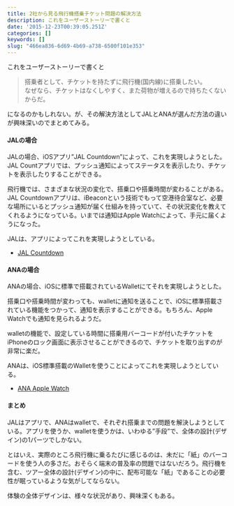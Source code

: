 ```yaml
---
title: 2社から見る飛行機搭乗チケット問題の解決方法
description: これをユーザーストーリーで書くと
date: '2015-12-23T00:39:05.251Z'
categories: []
keywords: []
slug: "466ea836-6d69-4b69-a738-6500f101e353"
---
```

これをユーザーストーリーで書くと

> 搭乗者として、チケットを持たずに飛行機(国内線)に搭乗したい。  
> なぜなら、チケットはなくしやすく、また荷物が増えるので持ちたくないからだ。

になるのかもしれない。が、その解決方法としてJALとANAが選んだ方法の違いが興味深いのでまとめてみる。

#### JALの場合

JALの場合、iOSアプリ”JAL Countdown”によって、これを実現しようとした。JAL Countアプリでは、プッシュ通知によってステータスを表示したり、チケットを表示したりすることができる。

飛行機では、さまざまな状況の変化で、搭乗口や搭乗時間が変わることがある。JAL Countdownアプリは、iBeaconという技術でもって空港待合室など、必要な場所にいるとプッシュ通知が届く仕組みを持っていて、その状況変化を教えてくれるようになっている。いまでは通知はApple Watchによって、手元に届くようになった。

JALは、アプリによってこれを実現しようとしている。

*   [JAL Countdown](https://www.jal.co.jp/k-tai/appli/countdown/)

#### ANAの場合

ANAの場合、iOSに標準で搭載されているWalletにてそれを実現しようとした。

搭乗口や搭乗時間が変わっても、walletに通知を送ることで、iOSに標準搭載されている機能をつかって、通知を表示することができる。もちろん、Apple Watchでも通知を見られるようだ。

walletの機能で、設定している時間に搭乗用バーコードが付いたチケットをiPhoneのロック画面に表示させることができるので、チケットを取り出すのが非常に楽だ。

ANAは、iOS標準搭載のWalletを使うことによってこれを実現しようとしている。

*   [ANA Apple Watch](https://www.ana.co.jp/share/mobile/smartphone/app_watch/)

#### まとめ

JALはアプリで、ANAはwalletで、それぞれ搭乗までの問題を解決しようとしている。アプリを使うか、walletを使うかは、いわゆる”手段”で、全体の設計(デザイン)の1パーツでしかない。

とはいえ、実際のところ飛行機に乗るたびに感じるのは、未だに「紙」のバーコードを使う人の多さだ。おそらく端末の普及率の問題ではないだろう。飛行機を含む、ツアー全体の設計(デザイン)の中に、配布可能な「紙」であることの必要性が眠っているような気がしてならない。

体験の全体デザインは、様々な状況があり、興味深くもある。